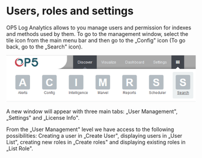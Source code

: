 Users, roles and settings 
==========================

OP5 Log Analytics allows to you manage users and permission for
indexes and methods used by them. To go to the management window,
select the tile icon from the main menu bar and then go to the
„Config" icon (To go back, go to the „Search" icon).

![](./media/media/image38.png)

A new window will appear with three main tabs: „User Management",
„Settings" and „License Info".

From the „User Management" level we have access to the following
possibilities: Creating a user in „Create User", displaying users in
„User List", creating new roles in „Create roles" and displaying
existing roles in „List Role".

